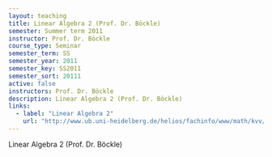 ```yaml
---
layout: teaching
title: Linear Algebra 2 (Prof. Dr. Böckle)
semester: Summer term 2011
instructor: Prof. Dr. Böckle
course_type: Seminar
semester_term: SS
semester_year: 2011
semester_key: SS2011
semester_sort: 20111
active: false
instructors: Prof. Dr. Böckle
description: Linear Algebra 2 (Prof. Dr. Böckle)
links:
  - label: "Linear Algebra 2"
    url: "http://www.ub.uni-heidelberg.de/helios/fachinfo/www/math/kvv/ss2011/g-3.htm"
---
```


Linear Algebra 2 (Prof. Dr. Böckle)

